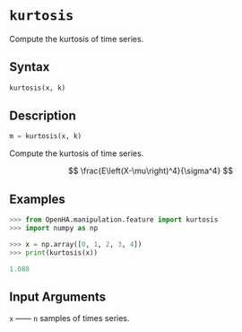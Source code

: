 # `kurtosis`

Compute the kurtosis of time series.

## Syntax

```python
kurtosis(x, k)
```

## Description

```python
m = kurtosis(x, k)
```

Compute the kurtosis of time series.

$$
\frac{E\left(X-\mu\right)^4}{\sigma^4}
$$

## Examples

```python
>>> from OpenHA.manipulation.feature import kurtosis
>>> import numpy as np

>>> x = np.array([0, 1, 2, 3, 4])
>>> print(kurtosis(x))

1.088

```

## Input Arguments

`x` —— `n` samples of times series.
